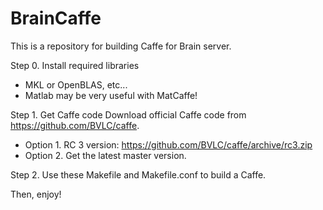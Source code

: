 # BrainCaffe

This is a repository for building Caffe for Brain server.

Step 0. Install required libraries
  - MKL or OpenBLAS, etc...
  - Matlab may be very useful with MatCaffe!

Step 1. Get Caffe code
  Download official Caffe code from https://github.com/BVLC/caffe.
  - Option 1. RC 3 version: https://github.com/BVLC/caffe/archive/rc3.zip
  - Option 2. Get the latest master version.

Step 2. Use these Makefile and Makefile.conf to build a Caffe.

Then, enjoy!
